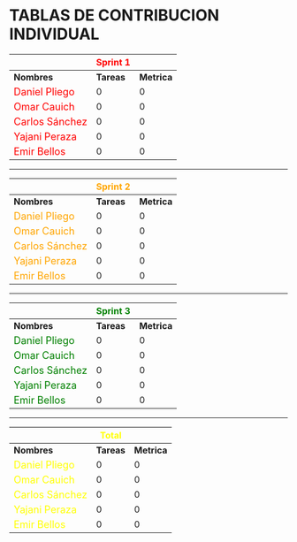 
<style type="text/css">
  .r{ color: red; font-size:large;}
  .o{ color: orange; font-size:large;}
  .g{ color: green; font-size:large;}
  .y{ color: yellow; font-size:large;}

</style>

# **TABLAS DE CONTRIBUCION INDIVIDUAL**

|  |  <span style="color:red">Sprint 1</span> |        | 
|--------------|-----------|-----------|
|**Nombres**   | **Tareas**|**Metrica**|
|<span class="r">Daniel Pliego </span>|   0       |   0       |
|<span class="r">Omar Cauich   </span>|   0       |   0       |
|<span class="r">Carlos Sánchez</span>|   0       |   0       |
|<span class="r">Yajani Peraza </span>|   0       |   0       |
|<span class="r">Emir Bellos   </span>|   0       |   0       | 


---

|  |  <span style="color:orange">Sprint 2</span> |        |
|--------------|-----------|-----------|
|**Nombres**   | **Tareas**|**Metrica**|
|<span class="o">Daniel Pliego <span>|   0       |   0       |
|<span class="o">Omar Cauich   <span>|   0       |   0       |
|<span class="o">Carlos Sánchez<span>|   0       |   0       |
|<span class="o">Yajani Peraza <span>|   0       |   0       |
|<span class="o">Emir Bellos   <span>|   0       |   0       |

---

|  |  <span style="color:green">Sprint 3</span> |        |
|--------------|-----------|-----------|
|**Nombres**   | **Tareas**|**Metrica**|
|<span class="g">Daniel Pliego <span>|   0       |   0       |
|<span class="g">Omar Cauich   <span>|   0       |   0       |
|<span class="g">Carlos Sánchez<span>|   0       |   0       |
|<span class="g">Yajani Peraza <span>|   0       |   0       |
|<span class="g">Emir Bellos   <span>|   0       |   0       |

---

|  |  <span style="color:yellow">Total</span> |        |
|--------------|-----------|-----------|
|**Nombres**   | **Tareas**|**Metrica**|
|<span class=" y">Daniel Pliego <span>|   0       |   0       |
|<span class=" y">Omar Cauich   <span>|   0       |   0       |
|<span class=" y">Carlos Sánchez<span>|   0       |   0       |
|<span class=" y">Yajani Peraza <span>|   0       |   0       |
|<span class=" y">Emir Bellos   <span>|   0       |   0       |
                                                                                                                                                                                                                                                                        
